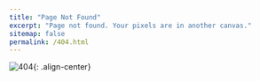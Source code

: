 ```yaml
---
title: "Page Not Found"
excerpt: "Page not found. Your pixels are in another canvas."
sitemap: false
permalink: /404.html
---
```

![404](https://media.istockphoto.com/vectors/error-404-vector-id538038858?k=20&m=538038858&s=612x612&w=0&h=gwTm4zTDtIYiuNBUR6Xo0Vedkl_ZR-bRFPk9B52FcQY=){: .align-center}
